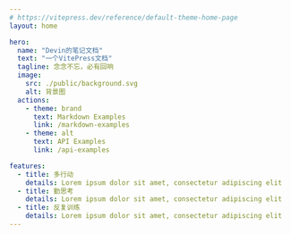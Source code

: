 ```yaml
---
# https://vitepress.dev/reference/default-theme-home-page
layout: home

hero:
  name: "Devin的笔记文档"
  text: "一个VitePress文档"
  tagline: 念念不忘，必有回响
  image:
    src: ./public/background.svg
    alt: 背景图
  actions:
    - theme: brand
      text: Markdown Examples
      link: /markdown-examples
    - theme: alt
      text: API Examples
      link: /api-examples

features:
  - title: 多行动
    details: Lorem ipsum dolor sit amet, consectetur adipiscing elit
  - title: 勤思考
    details: Lorem ipsum dolor sit amet, consectetur adipiscing elit
  - title: 反复训练
    details: Lorem ipsum dolor sit amet, consectetur adipiscing elit
---
```


